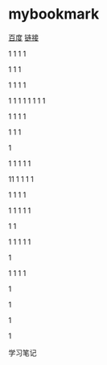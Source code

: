 # mybookmark

[百度](http://www.baidu.com)
[链接](README.md#学习笔记)

1
1
1
1

1
1
1

1
1
1
1

1
1
1
1
1
1
1
1

1
1
1
1

1
1
1










1

1
1
1
1
1

11
1
1
1
1

1
1
1
1

1
1
1
1
1

1
1

1
1
1
1
1


1

1
1
1
1

1

1

1

1

































学习笔记
